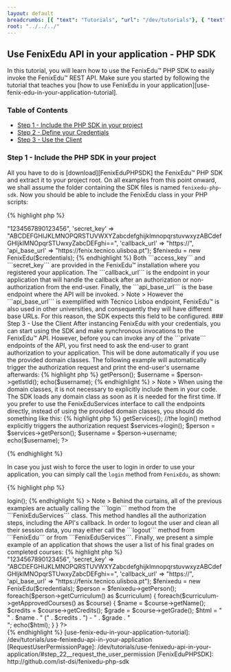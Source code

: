 ```yaml
---
layout: default
breadcrumbs: [{ "text": "Tutorials", "url": "/dev/tutorials"}, { "text": "Use FenixEdu API in your application", "url": "/dev/tutorials/use-fenixedu-api-in-your-application" }, { "text": "PHP SDK", "url": "/dev/tutorials/use-fenixedu-api-in-your-application/php-sdk" }]
root: "../../../"
---
```


## Use FenixEdu API in your application - PHP SDK

In this tutorial, you will learn how to use the FenixEdu™ PHP SDK to easily invoke the FenixEdu™ REST API. Make sure you started by following the tutorial that teaches you [how to use FenixEdu in your application][use-fenix-edu-in-your-application-tutorial].

### Table of Contents
* [Step 1 - Include the PHP SDK in your project](#step_1__include_the_php_sdk_in_your_project)
* [Step 2 - Define your Credentials](#step_2__define_your_credentials)
* [Step 3 - Use the Client](#step_3__use_the_client)

### Step 1 - Include the PHP SDK in your project

All you have to do is [download][FenixEduPHPSDK] the FenixEdu™ PHP SDK and extract it to your project root. On all examples from this point onward, we shall assume the folder containing the SDK files is named ```fenixedu-php-sdk```. Now you should be able to include the FenixEdu class in your PHP scripts:

{% highlight php %}
<?php
  require_once("fenixedu-php-sdk/FenixEdu.php");
{% endhighlight %}


### Step 2 - Define your credentials

To define your credentials, all you have to do is create an array with your FenixEdu™ application credentials and pass it as an argument when creating the ```FenixEdu``` instance, just like in the example below:

{% highlight php %}
<?php
  require_once("fenixedu-php-sdk/FenixEdu.php");

  $credentials = array(
    'access_key' => "1234567890123456",
    'secret_key' => "ABCDEFGHIJKLMNOPQRSTUVWXYZabcdefghijklmnopqrstuvwxyzABCdefGHIjklMNOpqrSTUwxyZabcDEFghi==",
    'callback_url' => "https://<your_application_callback_url>",
    'api_base_url' => "https://fenix.tecnico.ulisboa.pt");

  $fenixedu = new FenixEdu($credentials);
{% endhighlight %}

Both ```access_key``` and ```secret_key``` are provided in the FenixEdu™ installation where you registered your application. The ```callback_url``` is the endpoint in your application that will handle the callback after an authorization or non-authorization from the end-user. Finally, the ```api_base_url``` is the base endpoint where the API will be invoked.

> <span>Note</span>
> However the ```api_base_url``` is exemplified with Técnico Lisboa endpoint, FenixEdu™ is also used in other universities, and consequently they will have different base URLs. For this reason, the SDK expects this field to be configured.

### Step 3 - Use the Client

After instancing FenixEdu with your credentials, you can start using the SDK and make synchronous invocations to the FenixEdu™ API. However, before you can invoke any of the ```private``` endpoints of the API, you first need to ask the end-user to grant authorization to your application.

This will be done automatically if you use the provided domain classes. The following example will automatically trigger the authorization request and print the end-user's username afterwards:

{% highlight php %}
<?php
  require_once("fenixedu-php-sdk/FenixEdu.php");
  $credentials = ...
  $fenixedu = new FenixEdu($credentials);

  //authorization is automatically triggered in the getPerson() call.
  $person = $fenixedu->getPerson(); 

  $username = $person->getIstId();

  echo($username);
{% endhighlight %}

> <span>Note</span>
> When using the domain classes, it is not necessary to explicitly include them in your code. The SDK loads any domain class as soon as it is needed for the first time.

If you prefer to use the FenixEduServices interface to call the endpoints directly, instead of using the provided domain classes, you should do something like this:

{% highlight php %}
<?php
  require_once("fenixedu-php-sdk/FenixEdu.php");
  $credentials = ...
  $fenixedu = new FenixEdu($credentials);

  $services = $fenixedu->getServices();
  
  //the login() method explicitly triggers the authorization request
  $services->login();
  
  $person = $services->getPerson();
  $username = $person->username;
  
  echo($username);
?>
{% endhighlight %}

In case you just wish to force the user to login in order to use your application, you can simply call the ```login``` method from ```FenixEdu```, as shown:

{% highlight php %}
<?php
  require_once("fenixedu-php-sdk/FenixEdu.php");
  $credentials = ...
  $fenixedu = new FenixEdu($credentials);
  
  $fenixedu->login();
{% endhighlight %}

> <span>Note</span>
> Behind the curtains, all of the previous examples are actually calling the ```login``` method from the ```FenixEduServices``` class. This method handles all the authorization steps, including the API's callback.

In order to logout the user and clean all their session data, you may either call the ```logout``` method from ```FenixEdu``` or from ```FenixEduServices```.

Finally, we present a simple example of an application that shows the user a list of his final grades on completed courses:

{% highlight php %}
<!doctype html>
<html lang="en">
<head>
  <meta charset="utf-8">
</head>
<body>
<div>

<?php
  require_once("fenixedu-php-sdk/FenixEdu.php");

  $credentials = array(
    'access_key' => "1234567890123456",
    'secret_key' => "ABCDEFGHIJKLMNOPQRSTUVWXYZabcdefghijklmnopqrstuvwxyzABCdefGHIjklMNOpqrSTUwxyZabcDEFghi==",
    'callback_url' => "https://<your_application_callback_url>",
    'api_base_url' => "https://fenix.tecnico.ulisboa.pt");

  $fenixedu = new FenixEdu($credentials);
  
  $person = $fenixedu->getPerson();
  
  foreach($person->getCurriculum() as $curriculum) {
    foreach($curriculum->getApprovedCourses() as $course) {
        $name = $course->getName();
        $credits = $course->getCredits();
        $grade = $course->getGrade();
        $html = "<div>" . $name . " (" . $credits . ") - " . $grade . "</div>";
        echo($html);
    }
  }
?>

</div>
</body>
</html>
{% endhighlight %}
[use-fenix-edu-in-your-application-tutorial]: /dev/tutorials/use-fenixedu-api-in-your-application
[RequestUserPermissionPage]: /dev/tutorials/use-fenixedu-api-in-your-application/#step_22__request_the_user_permission
[FenixEduPHPSDK]: http://github.com/ist-dsi/fenixedu-php-sdk
